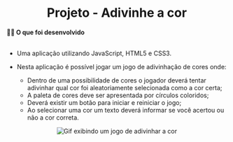 <h1 align="center">Projeto - Adivinhe a cor</h1>

  <summary><strong>👨‍💻 O que foi desenvolvido</strong></summary><br />

- Uma aplicação utilizando JavaScript, HTML5 e CSS3.

- Nesta aplicação é possível jogar um jogo de adivinhação de cores onde:
  - Dentro de uma possibilidade de cores o jogador deverá tentar adivinhar qual cor foi aleatoriamente selecionada como a cor certa;
  - A paleta de cores deve ser apresentada por círculos coloridos;
  - Deverá existir um botão para iniciar e reiniciar o jogo;
  - Ao selecionar uma cor um texto deverá informar se você acertou ou não a cor correta.

<p align="center">
  <img
    class="rounded mx-auto d-block"
    src="./guess-the-color.gif"
    alt="Gif exibindo um jogo de adivinhar a cor"
  >
</p>
